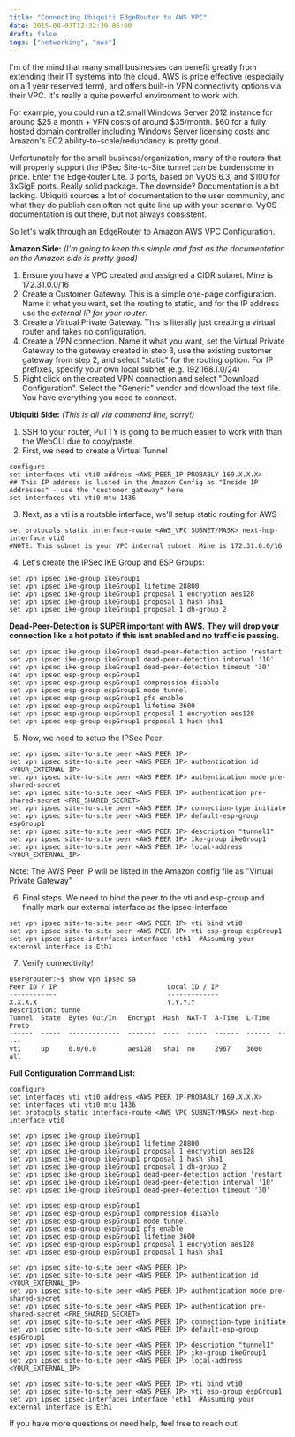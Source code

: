 ```yaml
---
title: "Connecting Ubiquiti EdgeRouter to AWS VPC"
date: 2015-08-03T12:32:30-05:00
draft: false
tags: ["networking", "aws"]
---
```




I'm of the mind that many small businesses can benefit greatly from extending their IT systems into the cloud. AWS is price effective (especially on a 1 year reserved term), and offers built-in VPN connectivity options via their VPC. It's really a quite powerful environment to work with.


For example, you could run a t2.small Windows Server 2012 instance for around $25 a month + VPN costs of around $35/month. $60 for a fully hosted domain controller including Windows Server licensing costs and Amazon's EC2 ability-to-scale/redundancy is pretty good.

Unfortunately for the small business/organization, many of the routers that will properly support the IPSec Site-to-Site tunnel can be burdensome in price. Enter the EdgeRouter Lite. 3 ports, based on VyOS 6.3, and $100 for 3xGigE ports. Really solid package. The downside? Documentation is a bit lacking. Ubiquiti sources a lot of documentation to the user community, and what they do publish can often not quite line up with your scenario. VyOS documentation is out there, but not always consistent.

So let's walk through an EdgeRouter to Amazon AWS VPC Configuration.


**Amazon Side:** _(I'm going to keep this simple and fast as the documentation on the Amazon side is pretty good)_

1. Ensure you have a VPC created and assigned a CIDR subnet. Mine is 172.31.0.0/16 
2. Create a Customer Gateway. This is a simple one-page configuration. Name it what you want, set the routing to static, and for the IP address use the _external IP for your router_. 
3. Create a Virtual Private Gateway. This is literally just creating a virtual router and takes no configuration. 
4. Create a VPN connection. Name it what you want, set the Virtual Private Gateway to the gateway created in step 3, use the existing customer gateway from step 2, and select "static" for the routing option. For IP prefixes, specify your own local subnet (e.g. 192.168.1.0/24) 
5. Right click on the created VPN connection and select "Download Configuration". Select the "Generic" vendor and download the text file. You have everything you need to connect. 

**Ubiquiti Side:** _(This is all via command line, sorry!)_

1. SSH to your router, PuTTY is going to be much easier to work with than the WebCLI due to copy/paste.
2. First, we need to create a Virtual Tunnel

```
configure
set interfaces vti vti0 address <AWS_PEER_IP-PROBABLY 169.X.X.X> 
## This IP address is listed in the Amazon Config as "Inside IP Addresses" - use the "customer gateway" here
set interfaces vti vti0 mtu 1436
```

3. Next, as a vti is a routable interface, we'll setup static routing for AWS

```
set protocols static interface-route <AWS_VPC SUBNET/MASK> next-hop-interface vti0 
#NOTE: This subnet is your VPC internal subnet. Mine is 172.31.0.0/16
``` 

4. Let's create the IPSec IKE Group and ESP Groups:

```
set vpn ipsec ike-group ikeGroup1
set vpn ipsec ike-group ikeGroup1 lifetime 28800
set vpn ipsec ike-group ikeGroup1 proposal 1 encryption aes128
set vpn ipsec ike-group ikeGroup1 proposal 1 hash sha1 
set vpn ipsec ike-group ikeGroup1 proposal 1 dh-group 2 
```

**Dead-Peer-Detection is SUPER important with AWS.**
**They will drop your connection like a hot potato if this isnt enabled and no traffic is passing.**

```
set vpn ipsec ike-group ikeGroup1 dead-peer-detection action 'restart'
set vpn ipsec ike-group ikeGroup1 dead-peer-detection interval '10'
set vpn ipsec ike-group ikeGroup1 dead-peer-detection timeout '30'    
set vpn ipsec esp-group espGroup1
set vpn ipsec esp-group espGroup1 compression disable
set vpn ipsec esp-group espGroup1 mode tunnel
set vpn ipsec esp-group espGroup1 pfs enable
set vpn ipsec esp-group espGroup1 lifetime 3600
set vpn ipsec esp-group espGroup1 proposal 1 encryption aes128
set vpn ipsec esp-group espGroup1 proposal 1 hash sha1
```

5. Now, we need to setup the IPSec Peer:

```
set vpn ipsec site-to-site peer <AWS PEER IP>
set vpn ipsec site-to-site peer <AWS PEER IP> authentication id <YOUR_EXTERNAL IP>
set vpn ipsec site-to-site peer <AWS PEER IP> authentication mode pre-shared-secret
set vpn ipsec site-to-site peer <AWS PEER IP> authentication pre-shared-secret <PRE_SHARED_SECRET>
set vpn ipsec site-to-site peer <AWS PEER IP> connection-type initiate
set vpn ipsec site-to-site peer <AWS PEER IP> default-esp-group espGroup1
set vpn ipsec site-to-site peer <AWS PEER IP> description "tunnel1"
set vpn ipsec site-to-site peer <AWS PEER IP> ike-group ikeGroup1
set vpn ipsec site-to-site peer <AWS PEER IP> local-address <YOUR_EXTERNAL_IP>
```

Note: The AWS Peer IP will be listed in the Amazon config file as "Virtual Private Gateway"

6. Final steps. We need to bind the peer to the vti and esp-group and finally mark our external interface as the ipsec-interface

```
set vpn ipsec site-to-site peer <AWS PEER IP> vti bind vti0
set vpn ipsec site-to-site peer <AWS PEER IP> vti esp-group espGroup1
set vpn ipsec ipsec-interfaces interface 'eth1' #Assuming your external interface is Eth1   
```

7. Verify connectivity!

```
user@router:~$ show vpn ipsec sa
Peer ID / IP                            Local ID / IP
------------                            -------------
X.X.X.X                                 Y.Y.Y.Y    
Description: tunne
Tunnel  State  Bytes Out/In   Encrypt  Hash  NAT-T  A-Time  L-Time  Proto
------  -----  -------------  -------  ----  -----  ------  ------  -----
vti     up     0.0/0.0        aes128   sha1  no     2967    3600    all
```


**Full Configuration Command List:**

    configure
    set interfaces vti vti0 address <AWS_PEER_IP-PROBABLY 169.X.X.X>
    set interfaces vti vti0 mtu 1436
    set protocols static interface-route <AWS_VPC SUBNET/MASK> next-hop-interface vti0
    
    set vpn ipsec ike-group ikeGroup1
    set vpn ipsec ike-group ikeGroup1 lifetime 28800
    set vpn ipsec ike-group ikeGroup1 proposal 1 encryption aes128
    set vpn ipsec ike-group ikeGroup1 proposal 1 hash sha1 
    set vpn ipsec ike-group ikeGroup1 proposal 1 dh-group 2
    set vpn ipsec ike-group ikeGroup1 dead-peer-detection action 'restart'
    set vpn ipsec ike-group ikeGroup1 dead-peer-detection interval '10'
    set vpn ipsec ike-group ikeGroup1 dead-peer-detection timeout '30'
    
    set vpn ipsec esp-group espGroup1
    set vpn ipsec esp-group espGroup1 compression disable
    set vpn ipsec esp-group espGroup1 mode tunnel
    set vpn ipsec esp-group espGroup1 pfs enable
    set vpn ipsec esp-group espGroup1 lifetime 3600
    set vpn ipsec esp-group espGroup1 proposal 1 encryption aes128
    set vpn ipsec esp-group espGroup1 proposal 1 hash sha1
    
    set vpn ipsec site-to-site peer <AWS PEER IP>
    set vpn ipsec site-to-site peer <AWS PEER IP> authentication id <YOUR_EXTERNAL_IP>
    set vpn ipsec site-to-site peer <AWS PEER IP> authentication mode pre-shared-secret
    set vpn ipsec site-to-site peer <AWS PEER IP> authentication pre-shared-secret <PRE_SHARED_SECRET>
    set vpn ipsec site-to-site peer <AWS PEER IP> connection-type initiate
    set vpn ipsec site-to-site peer <AWS PEER IP> default-esp-group espGroup1
    set vpn ipsec site-to-site peer <AWS PEER IP> description "tunnel1"
    set vpn ipsec site-to-site peer <AWS PEER IP> ike-group ikeGroup1
    set vpn ipsec site-to-site peer <AWS PEER IP> local-address <YOUR_EXTERNAL_IP>
    
    set vpn ipsec site-to-site peer <AWS PEER IP> vti bind vti0
    set vpn ipsec site-to-site peer <AWS PEER IP> vti esp-group espGroup1
    set vpn ipsec ipsec-interfaces interface 'eth1' #Assuming your external interface is Eth1

If you have more questions or need help, feel free to reach out!
